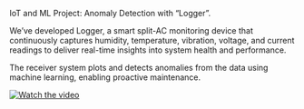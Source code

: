 IoT and ML Project: Anomaly Detection with “Logger”.

We’ve developed Logger, a smart split-AC monitoring device that continuously captures humidity, temperature, vibration, voltage, and current readings to deliver real-time insights into system health and performance.

The receiver system plots and detects anomalies from the data using machine learning, enabling proactive maintenance.

[![Watch the video](https://vumbnail.com/1083266812/8cda3f5ca8.jpg)](https://vimeo.com/1083266812/8cda3f5ca8)
